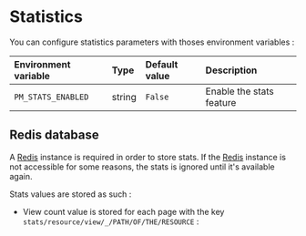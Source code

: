 # Statistics

You can configure statistics parameters with thoses environment variables :

| Environment variable | Type | Default value | Description |
|:---------------------|:-----|:--------------|:------------|
| `PM_STATS_ENABLED` | string  | `False` | Enable the stats feature |

## Redis database

A [Redis][redis-website] instance is required in order to store stats. If the [Redis][redis-website] instance is not accessible for some reasons, the stats is ignored until it's available again.

Stats values are stored as such :

- View count value is stored for each page with the key `stats/resource/view/_/PATH/OF/THE/RESOURCE` :

<!-- Links -->

[redis-website]: https://redis.io